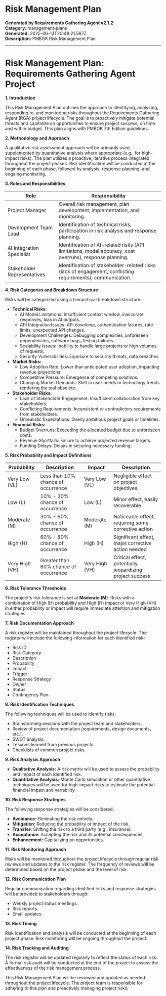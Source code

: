 # Risk Management Plan

**Generated by Requirements Gathering Agent v2.1.2**  
**Category:** management-plans  
**Generated:** 2025-06-13T20:48:21.587Z  
**Description:** PMBOK Risk Management Plan

---

# Risk Management Plan: Requirements Gathering Agent Project

**1. Introduction**

This Risk Management Plan outlines the approach to identifying, analyzing, responding to, and monitoring risks throughout the Requirements Gathering Agent (RGA) project lifecycle.  The goal is to proactively mitigate potential threats and capitalize on opportunities to ensure project success, on time and within budget. This plan aligns with PMBOK 7th Edition guidelines.

**2. Methodology and Approach**

A qualitative risk assessment approach will be primarily used, supplemented by quantitative analysis where appropriate (e.g., for high-impact risks).  The plan utilizes a proactive, iterative process integrated throughout the project phases.  Risk identification will be conducted at the beginning of each phase, followed by analysis, response planning, and ongoing monitoring.

**3. Roles and Responsibilities**

| Role                  | Responsibility                                                                                                   |
|-----------------------|---------------------------------------------------------------------------------------------------------------|
| Project Manager        | Overall risk management, plan development, implementation, and monitoring.                                      |
| Development Team Lead | Identification of technical risks, participation in risk analysis and response planning.                          |
| AI Integration Specialist | Identification of AI-related risks (API limitations, model accuracy, cost overruns), response planning.           |
| Stakeholder Representatives | Identification of stakeholder-related risks (lack of engagement, conflicting requirements), communication. |


**4. Risk Categories and Breakdown Structure**

Risks will be categorized using a hierarchical breakdown structure:

* **Technical Risks:**
    * AI Model Limitations:  Insufficient context window, inaccurate responses, bias in AI outputs.
    * API Integration Issues:  API downtime, authentication failures, rate limits, unexpected API changes.
    * Development Challenges:  Debugging complexities, unforeseen dependencies, software bugs, testing failures.
    * Scalability Issues:  Inability to handle large projects or high volumes of requests.
    * Security Vulnerabilities:  Exposure to security threats, data breaches.
* **Market Risks:**
    * Low Adoption Rate:  Lower than anticipated user adoption, impacting revenue projections.
    * Competitive Pressure:  Emergence of competing solutions.
    * Changing Market Demands:  Shift in user needs or technology trends rendering the tool obsolete.
* **Stakeholder Risks:**
    * Lack of Stakeholder Engagement:  Insufficient collaboration from key stakeholders.
    * Conflicting Requirements:  Inconsistent or contradictory requirements from stakeholders.
    * Unrealistic Expectations:  Overly ambitious project goals or timelines.
* **Financial Risks:**
    * Budget Overruns:  Exceeding the allocated budget due to unforeseen costs.
    * Revenue Shortfalls:  Failure to achieve projected revenue targets.
    * Funding Delays:  Delays in securing necessary funding.

**5. Risk Probability and Impact Definitions**

| Probability           | Description                                   | Impact                 | Description                                          |
|-----------------------|-----------------------------------------------|-------------------------|------------------------------------------------------|
| Very Low (VL)          | Less than 10% chance of occurrence             | Very Low (VL)          | Negligible effect on project objectives              |
| Low (L)                | 10% - 30% chance of occurrence                | Low (L)                 | Minor effect, easily recoverable                      |
| Moderate (M)           | 30% - 60% chance of occurrence                | Moderate (M)           | Noticeable effect, requiring some corrective action   |
| High (H)               | 60% - 80% chance of occurrence                | High (H)                | Significant effect, major corrective action needed     |
| Very High (VH)         | Greater than 80% chance of occurrence         | Very High (VH)         | Critical effect, potentially jeopardizing project success |


**6. Risk Tolerance Thresholds**

The project's risk tolerance is set at **Moderate (M)**.  Risks with a combination of High (H) probability and High (H) impact or Very High (VH) in either probability or impact will require immediate attention and mitigation strategies.

**7. Risk Documentation Approach**

A risk register will be maintained throughout the project lifecycle.  The register will include the following information for each identified risk:

* Risk ID
* Risk Category
* Description
* Probability
* Impact
* Trigger
* Response Strategy
* Owner
* Status
* Contingency Plan

**8. Risk Identification Techniques**

The following techniques will be used to identify risks:

* Brainstorming sessions with the project team and stakeholders.
* Review of project documentation (requirements, design documents, etc.).
* SWOT analysis.
* Lessons learned from previous projects.
* Checklists of common project risks.

**9. Risk Analysis Approach**

* **Qualitative Analysis:**  A risk matrix will be used to assess the probability and impact of each identified risk.
* **Quantitative Analysis:**  Monte Carlo simulation or other quantitative techniques will be used for high-impact risks to estimate the potential financial impact and variability.

**10. Risk Response Strategies**

The following response strategies will be considered:

* **Avoidance:** Eliminating the risk entirely.
* **Mitigation:** Reducing the probability or impact of the risk.
* **Transfer:** Shifting the risk to a third party (e.g., insurance).
* **Acceptance:** Accepting the risk and its potential consequences.
* **Enhancement:** Capitalizing on opportunities.

**11. Risk Monitoring Approach**

Risks will be monitored throughout the project lifecycle through regular risk reviews and updates to the risk register.  The frequency of reviews will be determined based on the project phase and the level of risk.

**12. Risk Communication Plan**

Regular communication regarding identified risks and response strategies will be provided to stakeholders through:

* Weekly project status meetings.
* Risk reports.
* Email updates.

**13. Risk Timing**

Risk identification and analysis will be conducted at the beginning of each project phase.  Risk monitoring will be ongoing throughout the project.

**14. Risk Tracking and Auditing**

The risk register will be updated regularly to reflect the status of each risk.  A formal risk audit will be conducted at the end of the project to assess the effectiveness of the risk management process.


This Risk Management Plan will be reviewed and updated as needed throughout the project lifecycle.  The project team is responsible for adhering to this plan and proactively managing project risks.
